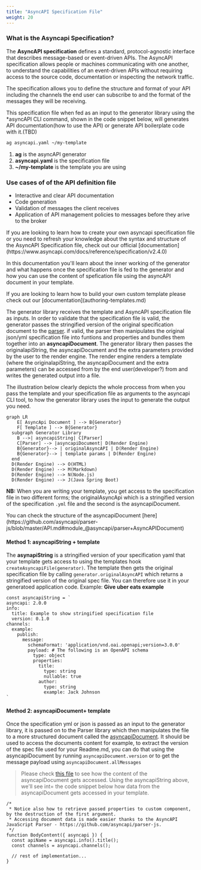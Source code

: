 ```yaml
---
title: "AsyncAPI Specification File"
weight: 20
---
```


### What is the Asyncapi Specification?
The **AsyncAPI specification** defines a standard, protocol-agnostic interface that describes message-based or event-driven APIs. The AsyncAPI specification allows people or machines communicating with one another, to understand the capabilities of an event-driven APIs without requiring access to the source code, documentation or inspecting the network traffic.

The specification allows you to define the structure and format of your API including the channels the end user can subscribe to and the format of the messages they will be receiving.

This specification file when fed as an input to the generator library using the *asyncAPI CLI command, shown in the code snippet below, will generates API documentation(how to use the API) or generate API boilerplate code with it.(TBD)

```bash
ag asyncapi.yaml ~/my-template
```
1. **ag** is the asyncAPI generator
2. **asyncapi.yaml** is the specification file
3. **~/my-template** is the template you are using

### Use cases of of the API definition file
- Interactive and clear API documentation
- Code generation
- Validation of messages the client receives
- Application of API management policies to messages before they arive to the broker


<Remember>
If you are looking to learn how to create your own asyncapi specification file or you need to refresh your knowledge about the syntax and structure of the AsyncAPI Specification file, check out our official [documentation](https://www.asyncapi.com/docs/reference/specification/v2.4.0)
</Remember>

In this documentation you'll learn about the inner working of the generator and what happens once the specification file is fed to the generator and how you can use the content of spefication file using the asyncAPI document in your template.

<aside class="info"> If you are looking to learn how to build your own custom template please check out our [documentation](authoring-templates.md)
</aside>

The generator library receives the template and AsyncAPI specification file as inputs. In order to validate that the specification file is valid, the generator passes the stringified version of the original specification document to the [parser](parser.md). if valid, the parser then manipulates the original json/yml specification file into funtions and properties and bundles them together into an **asyncapiDocument**. The generator library then passes the originalapiString, the asyncapiDocument and the extra parameters provided by the user to the render engine. The render engine renders a template (where the originalapiString, the asyncapiDocument and the extra parameters) can be accessed from by the end user(developer?) from and  writes the generated output into a file.

The illustration below clearly depicts the whole proccess from when you pass the template and your specification file as arguments to the asyncapi CLI tool, to how the generator library uses the input to generate the output you need.

``` mermaid
graph LR
    E[ AsyncApi Document ] --> B{Generator}
    F[ Template ] --> B{Generator}
  subgraph Generator Library
    B -->| asyncapiString| C[Parser]
    C[Parser] --> |asyncapiDocument| D(Render Engine)
    B{Generator}--> | originalAsyncAPI | D(Render Engine)
    B{Generator}--> | template params | D(Render Engine)
  end
  D(Render Engine) --> O(HTML)
  D(Render Engine) --> M(Markdown)
  D(Render Engine) --> N(Node.js)
  D(Render Engine) --> J(Java Spring Boot)
```

**NB:** When you are writing your template, you get access to the specification file in two different forms; the originalAsyncApi which is a stringified version of the specification `.yml` file and the second is the asyncapiDocument.

<aside class="info"> You can check the structure of the asyncapiDocument [here](https://github.com/asyncapi/parser-js/blob/master/API.md#module_@asyncapi/parser+AsyncAPIDocument)

#### Method 1: asyncapiString + template ##
The **asynapiString** is a stringified version of your specification yaml that your template gets access to using the templates hook `createAsyncapiFile(generator)`. The template then gets the original specification file by calling `generator.originalAsyncAPI` which returns a stringified version of the original spec file. You can therefore use it in your generatoed application code.
Example: **Give uber eats example**
```
const asyncapiString = `
asyncapi: 2.0.0
info:
  title: Example to show stringified specification file
  version: 0.1.0
channels:
  example:
    publish:
      message:
        schemaFormat: 'application/vnd.oai.openapi;version=3.0.0'
        payload: # The following is an OpenAPI schema
          type: object
          properties:
            title:
              type: string
              nullable: true
            author:
              type: string
              example: Jack Johnson
`
```



#### Method 2: asyncapiDocument+ template ##
Once the specification yml or json is passed as an input to the generator library, it is passed on to the Parser library which then manipulates the file to a more structured document called the [asyncapiDocument](https://github.com/asyncapi/parser-js/blob/master/API.md#module_@asyncapi/parser+AsyncAPIDocument). It should be used to access the documents content for example, to extract the version of the spec file used for your Readme.md, you can do that using the asyncapiDocument by running `asyncapiDocument.version` or to get the message payload using `asyncapiDocument.allMessages`

> Please check [this file](https://github.com/asyncapi/template-for-generator-templates/blob/master/template/index.js) 
to see how the content of the asyncapiDocument gets accessed.
Using the asyncapiString above, we'll see int= the code snippet below how data from the asyncapiDocument gets accessed in your template.

```
/*
 * Notice also how to retrieve passed properties to custom component, by the destruction of the first argument.
 * Accessing document data is made easier thanks to the AsyncAPI JavaScript Parser - https://github.com/asyncapi/parser-js.
 */
function BodyContent({ asyncapi }) {
  const apiName = asyncapi.info().title();
  const channels = asyncapi.channels();

  // rest of implementation...
}
```
